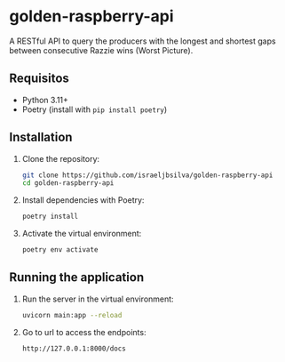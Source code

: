 # golden-raspberry-api

A RESTful API to query the producers with the longest and shortest gaps between consecutive Razzie wins (Worst Picture).
## Requisitos

- Python 3.11+
- Poetry (install with `pip install poetry`)

## Installation

1. Clone the repository:
   ```bash
   git clone https://github.com/israeljbsilva/golden-raspberry-api
   cd golden-raspberry-api
   ```
   
2. Install dependencies with Poetry:
   ```bash
   poetry install
   ```

3. Activate the virtual environment:
   ```bash
   poetry env activate
   ```

## Running the application

1. Run the server in the virtual environment:
   ```bash
   uvicorn main:app --reload
   ```
2. Go to url to access the endpoints:
   ```
   http://127.0.0.1:8000/docs
   ```
